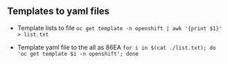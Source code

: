 ## Templates to yaml files

+ Template lists to file
`oc get template -n openshift | awk '{print $1}' > list.txt`

+ Template yaml file to the all as 86EA
`for i in $(cat ./list.txt); do 'oc get template $i -n openshift'; done`
